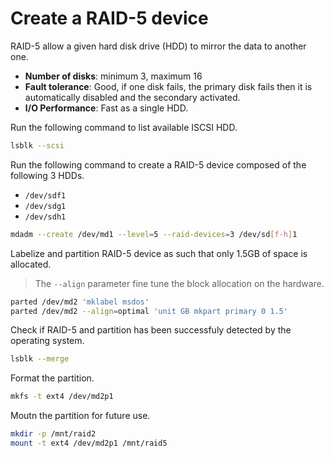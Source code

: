 # Create a RAID-5 device

RAID-5 allow a given hard disk drive (HDD) to mirror the data to another one.

* **Number of disks**: minimum 3, maximum 16
* **Fault tolerance**: Good, if one disk fails, the primary disk fails then it is automatically disabled and the secondary activated.
* **I/O Performance**: Fast as a single HDD.

Run the following command to list available ISCSI HDD.

```bash
lsblk --scsi
```

Run the following command to create a RAID-5 device composed of the following 3 HDDs.

* `/dev/sdf1`
* `/dev/sdg1`
* `/dev/sdh1`

```bash
mdadm --create /dev/md1 --level=5 --raid-devices=3 /dev/sd[f-h]1
```

Labelize and partition RAID-5 device as such that only 1.5GB of space is allocated.

> The `--align` parameter fine tune the block allocation on the hardware.

```bash
parted /dev/md2 'mklabel msdos'
parted /dev/md2 --align=optimal 'unit GB mkpart primary 0 1.5'
```

Check if RAID-5 and partition has been successfuly detected by the operating system.

```bash
lsblk --merge
```

Format the partition.

```bash
mkfs -t ext4 /dev/md2p1
```

Moutn the partition for future use.

```bash
mkdir -p /mnt/raid2
mount -t ext4 /dev/md2p1 /mnt/raid5
```